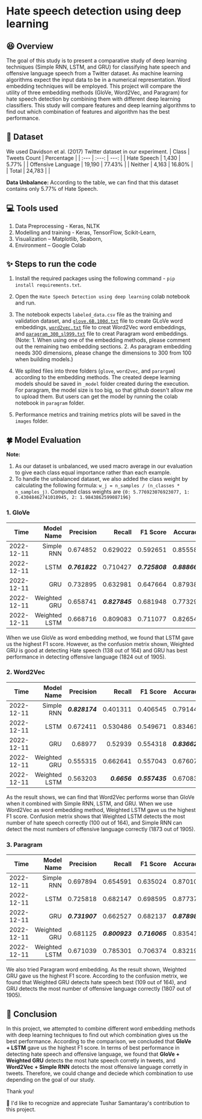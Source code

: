 # **Hate speech detection using deep learning**

## :laughing: Overview
The goal of this study is to present a comparative study of deep learning techniques (Simple RNN, LSTM, and GRU) for classifying hate speech and offensive language speech from a Twitter dataset. As machine learning algorithms expect the input data to be in a numerical representation. Word embedding techniques will be employed. This project will compare the utility of three embedding methods (GloVe, Word2Vec, and Paragram) for hate speech detection by combining them with different deep learning classifiers. This study will compare features and deep learning algorithms to find out which combination of features and algorithm has the best performance.


## :open_file_folder: Dataset

We used Davidson et al. (2017) Twitter dataset in our experiment.
| Class               | Tweets Count  | Percentage |
| :---                |    :---:      |       ---: |
| Hate Speech         | 1,430         | 5.77%      |
| Offensive Language  | 19,190        | 77.43%     |
| Neither             | 4,163         | 16.80%     |
| Total               | 24,783        |            |

**Data Unbalance:** According to the table, we can find that this dataset contains only 5.77% of Hate Speech. 

## :computer: Tools used 
1. Data Preprocessing - Keras, NLTK
2. Modelling and training - Keras, TensorFlow, Scikit-Learn, 
3. Visualization – Matplotlib, Seaborn,
4. Environment – Google Colab

## :sparkles: Steps to run the code

1. Install the required packages using the following command - `pip install requirements.txt`.
2. Open the `Hate Speech Detection using deep learning` colab notebook and run.
3. The notebook expects `labeled_data.csv` file as the training and validation dataset, and [`glove.6B.100d.txt`](https://www.kaggle.com/datasets/danielwillgeorge/glove6b100dtxt) file to create GLoVe word embeddings, [`word2vec.txt`](https://www.kaggle.com/datasets/wmc1999/imdb-word2vec) file to creat Word2Vec word embeddings, and [`paragram_300_sl999.txt`](https://www.kaggle.com/datasets/ranik40/paragram-300-sl999) file to creat Paragram word embeddings. (Note: 1. When using one of the embedding methods, please comment out the remaining two embedding sections. 2. As paragram embedding needs 300 dimensions, please change the dimensions to 300 from 100 when building models.)

4. We splited files into three folders (`glove`, `word2vec`, and `parargam`) according to the embedding methods. The created deepe learning models should be saved in `_model` folder created during the execution. For paragram, the model size is too big, so that github doesn't allow me to upload them. But users can get the model by running the colab notebook in `paragram` folder.
5. Performance metrics and training metrics plots will be saved in the `images` folder.


## 	:four_leaf_clover: Model Evaluation

**Note:**
1. As our dataset is unbalanced, we used macro average in our evaluation to give each class equal importance rather than each example.
2. To handle the unbalanced dataset, we also added the class weight by calculating the following formula: `w_j = n_samples / (n_classes * n_samples_j)`.
   Computed class weights are `{0: 5.776923076923077, 1: 0.43048462741010945, 2: 1.9843862599087196}`








### **1. GloVe**

|Time	      |Model Name	   |Precision	|Recall	  |F1 Score	|Accuracy  |
| ---------:| -----------: | --------:| -------:| -------:| -------: |
|2022-12-11	|Simple RNN	   |0.674852	|0.629022	|0.592651	|0.855587  |
|2022-12-11	|LSTM	         |***0.761822***	|0.710427	|***0.725808***	|***0.888665***  |
|2022-12-11	|GRU	         |0.732895	|0.632981	|0.647664	|0.879387  |
|2022-12-11	|Weighted GRU	 |0.658741	|***0.827845***	|0.681948	|0.773296  |
|2022-12-11	|Weighted LSTM |0.668716	|0.809083	|0.711077	|0.826543  |

When we use GloVe as word embedding method, we found that LSTM gave us the highest F1 score. However, as the confusion metrix shown, Weighted GRU 
is good at detecting Hate speech (138 out of 164) and GRU has best performance in detecting offensive language (1824 out of 1905). 

### **2. Word2Vec**


|       Time | Model Name | Precision |   Recall | F1 Score | Accuracy |
| ---------: | ---------: | --------: | -------: | -------: | -------: |
|2022-12-11	|Simple RNN	  |***0.828174***	  |0.401311	|0.406545	|0.791448
|2022-12-11	|LSTM	        |0.672411	  |0.530486	|0.549671	|0.834611
|2022-12-11	|GRU	        |0.68977	  |0.52939	|0.554318	|***0.836628***
|2022-12-11	|Weighted GRU |0.555315	  |0.662641	|0.557043	|0.676079
|2022-12-11	|Weighted LSTM|0.563203	  |***0.6656***	|***0.557435***	|0.670835

As the result shows, we can find that Word2Vec performs worse than GloVe when it combined with Simple RNN, LSTM, and GRU. When we use Word2Vec as word embedding method, Weighted LSTM gave us the highest F1 score. Confusion metrix shows that Weighted LSTM detects the most number of hate speech correctly (100 out of 164), and Simple RNN can detect the most numbers of offensive language correctly (1873 out of 1905).


### **3. Paragram**

|       Time | Model Name | Precision |   Recall | F1 Score | Accuracy |
| ---------: | ---------: | --------: | -------: | -------: | -------: |
|2022-12-11	 |Simple RNN  |0.697894	  |0.654591	|0.635024	|0.870109
|2022-12-11	 |LSTM	     |0.725818	  |0.682147	|0.698595	|0.877370
|2022-12-11	 |GRU         |***0.731907***	  |0.662527	|0.682137	|***0.878983***
|2022-12-11	 |Weighted GRU|0.681125	  |***0.800923***	|***0.716065***	|0.835418
|2022-12-11	 |Weighted LSTM|0.671039  |0.785301	|0.706374	|0.832190

We also tried Paragram word embedding. As the result shown, Weighted GRU gave us the highest F1 score. According to the confusion metrix, we found that Weighted GRU detects hate speech best (109 out of 164), and GRU detects the most number of offensive language correctly (1807 out of 1905). 

## :smiling_face_with_three_hearts: Conclusion

In this project, we attempted to combine different word embedding methods with deep learning techniques to find out which combination gives us the best performance.  According to the comparison, we concluded that **GloVe + LSTM** gave us the highest F1 score. In terms of best performance in detecting hate speech and offensive language, we found that  **GloVe + Weighted GRU** detects the most hate speech corretly in tweets, and **Word2Vec + Simple RNN** detects the most offensive language corretly in tweets. Therefore, we could change and deciede which combination to use depending on the goal of our study.

Thank you!

:handshake: I'd like to recognize and appreciate Tushar Samantaray's contribution to this project.
